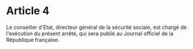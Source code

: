 # Article 4

Le conseiller d'Etat, directeur général de la sécurité sociale, est chargé de l'exécution du présent arrêté, qui sera publié au Journal officiel de la République française.
